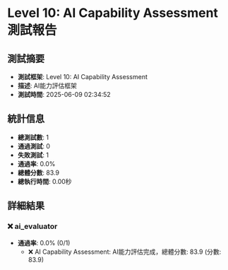 # Level 10: AI Capability Assessment 測試報告

## 測試摘要
- **測試框架**: Level 10: AI Capability Assessment
- **描述**: AI能力評估框架
- **測試時間**: 2025-06-09 02:34:52

## 統計信息
- **總測試數**: 1
- **通過測試**: 0
- **失敗測試**: 1
- **通過率**: 0.0%
- **總體分數**: 83.9
- **總執行時間**: 0.00秒

## 詳細結果

### ❌ ai_evaluator
- **通過率**: 0.0% (0/1)
  - ❌ AI Capability Assessment: AI能力評估完成，總體分數: 83.9 (分數: 83.9)

